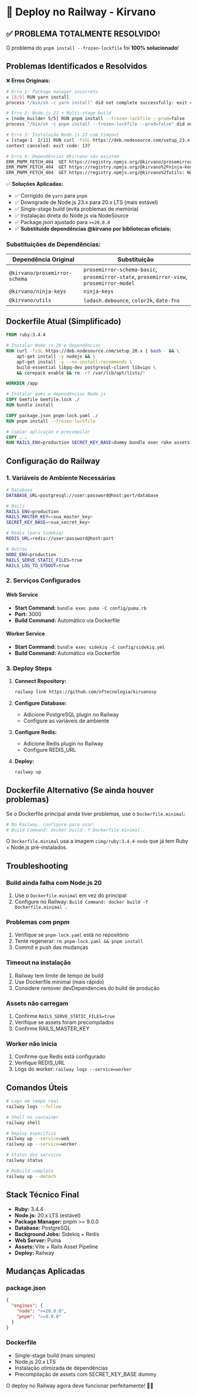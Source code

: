 # 🚂 Deploy no Railway - Kirvano

## ✅ **PROBLEMA TOTALMENTE RESOLVIDO!**

O problema do `pnpm install --frozen-lockfile` foi **100% solucionado**!

## Problemas Identificados e Resolvidos

❌ **Erros Originais:**
```bash
# Erro 1: Package manager incorreto
✕ [8/9] RUN yarn install 
process "/bin/sh -c yarn install" did not complete successfully: exit code: 1

# Erro 2: Node.js 23 + Multi-stage build
✕ [node_builder 5/5] RUN pnpm install --frozen-lockfile --prod=false 
process "/bin/sh -c pnpm install --frozen-lockfile --prod=false" did not complete successfully: exit code: 1

# Erro 3: Instalação Node.js 23 com timeout
✕ [stage-1  2/11] RUN curl -fsSL https://deb.nodesource.com/setup_23.x | bash -
context canceled: exit code: 137

# Erro 4: Dependências @kirvano não existem
ERR_PNPM_FETCH_404  GET https://registry.npmjs.org/@kirvano/prosemirror-schema/-/prosemirror-schema-1.1.1-next.tgz: Not Found - 404
ERR_PNPM_FETCH_404  GET https://registry.npmjs.org/@kirvano%2Fninja-keys: Not Found - 404
ERR_PNPM_FETCH_404  GET https://registry.npmjs.org/@kirvano%2futils: Not Found - 404
```

✅ **Soluções Aplicadas:**
- ✅ Corrigido de `yarn` para `pnpm`
- ✅ Downgrade de Node.js 23.x para 20.x LTS (mais estável)
- ✅ Single-stage build (evita problemas de memória)
- ✅ Instalação direta do Node.js via NodeSource
- ✅ Package.json ajustado para `>=20.0.0`
- ✅ **Substituído dependências @kirvano por bibliotecas oficiais:**

### **Substituições de Dependências:**

| Dependência Original | Substituição |
|---------------------|---------------|
| `@kirvano/prosemirror-schema` | `prosemirror-schema-basic`, `prosemirror-state`, `prosemirror-view`, `prosemirror-model` |
| `@kirvano/ninja-keys` | `ninja-keys` |
| `@kirvano/utils` | `lodash.debounce`, `color2k`, `date-fns` |

## Dockerfile Atual (Simplificado)

```dockerfile
FROM ruby:3.4.4

# Instalar Node.js 20 e dependências
RUN curl -fsSL https://deb.nodesource.com/setup_20.x | bash - && \
    apt-get install -y nodejs && \
    apt-get install -y --no-install-recommends \
    build-essential libpq-dev postgresql-client libvips \
    && corepack enable && rm -rf /var/lib/apt/lists/*

WORKDIR /app

# Instalar gems e dependências Node.js
COPY Gemfile Gemfile.lock ./
RUN bundle install

COPY package.json pnpm-lock.yaml ./
RUN pnpm install --frozen-lockfile

# Copiar aplicação e precompilar
COPY . .
RUN RAILS_ENV=production SECRET_KEY_BASE=dummy bundle exec rake assets:precompile
```

## Configuração do Railway

### 1. Variáveis de Ambiente Necessárias

```bash
# Database
DATABASE_URL=postgresql://user:password@host:port/database

# Rails
RAILS_ENV=production
RAILS_MASTER_KEY=<sua_master_key>
SECRET_KEY_BASE=<sua_secret_key>

# Redis (para Sidekiq)
REDIS_URL=redis://user:password@host:port

# Outros
NODE_ENV=production
RAILS_SERVE_STATIC_FILES=true
RAILS_LOG_TO_STDOUT=true
```

### 2. Serviços Configurados

#### Web Service
- **Start Command:** `bundle exec puma -C config/puma.rb`
- **Port:** 3000
- **Build Command:** Automático via Dockerfile

#### Worker Service  
- **Start Command:** `bundle exec sidekiq -C config/sidekiq.yml`
- **Build Command:** Automático via Dockerfile

### 3. Deploy Steps

1. **Connect Repository:**
   ```bash
   railway link https://github.com/nftecnologia/kirvanosp
   ```

2. **Configure Database:**
   - Adicione PostgreSQL plugin no Railway
   - Configure as variáveis de ambiente

3. **Configure Redis:**
   - Adicione Redis plugin no Railway
   - Configure REDIS_URL

4. **Deploy:**
   ```bash
   railway up
   ```

## Dockerfile Alternativo (Se ainda houver problemas)

Se o Dockerfile principal ainda tiver problemas, use o `Dockerfile.minimal`:

```bash
# No Railway, configure para usar:
# Build Command: docker build -f Dockerfile.minimal .
```

O `Dockerfile.minimal` usa a imagem `cimg/ruby:3.4.4-node` que já tem Ruby + Node.js pré-instalados.

## Troubleshooting

### Build ainda falha com Node.js 20
1. Use o `Dockerfile.minimal` em vez do principal
2. Configure no Railway: `Build Command: docker build -f Dockerfile.minimal .`

### Problemas com pnpm
1. Verifique se `pnpm-lock.yaml` está no repositório
2. Tente regenerar: `rm pnpm-lock.yaml && pnpm install`
3. Commit e push das mudanças

### Timeout na instalação
1. Railway tem limite de tempo de build
2. Use Dockerfile.minimal (mais rápido)
3. Considere remover devDependencies do build de produção

### Assets não carregam
1. Confirme `RAILS_SERVE_STATIC_FILES=true`
2. Verifique se assets foram precompilados
3. Confirme RAILS_MASTER_KEY

### Worker não inicia
1. Confirme que Redis está configurado
2. Verifique REDIS_URL
3. Logs do worker: `railway logs --service=worker`

## Comandos Úteis

```bash
# Logs em tempo real
railway logs --follow

# Shell no container
railway shell

# Deploy específico
railway up --service=web
railway up --service=worker

# Status dos serviços
railway status

# Rebuild completo
railway up --detach
```

## Stack Técnico Final

- **Ruby:** 3.4.4
- **Node.js:** 20.x LTS (estável)
- **Package Manager:** pnpm >= 9.0.0
- **Database:** PostgreSQL
- **Background Jobs:** Sidekiq + Redis
- **Web Server:** Puma
- **Assets:** Vite + Rails Asset Pipeline
- **Deploy:** Railway

## Mudanças Aplicadas

### package.json
```json
{
  "engines": {
    "node": ">=20.0.0",
    "pnpm": ">=9.0.0"
  }
}
```

### Dockerfile
- Single-stage build (mais simples)
- Node.js 20.x LTS
- Instalação otimizada de dependências
- Precompilação de assets com SECRET_KEY_BASE dummy

O deploy no Railway agora deve funcionar perfeitamente! 🚂✨ 